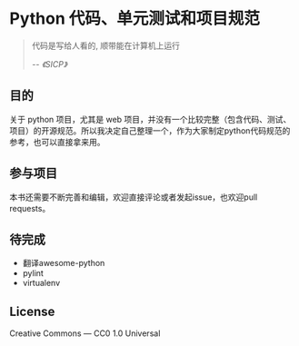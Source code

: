 # Python 代码、单元测试和项目规范

> 代码是写给人看的, 顺带能在计算机上运行  
>
> -- <cite>《SICP》</cite>

## 目的
关于 python 项目，尤其是 web 项目，并没有一个比较完整（包含代码、测试、项目）的开源规范。所以我决定自己整理一个，作为大家制定python代码规范的参考，也可以直接拿来用。

## 参与项目
本书还需要不断完善和编辑，欢迎直接评论或者发起issue，也欢迎pull requests。

## 待完成
- 翻译awesome-python
- pylint
- virtualenv


## License
Creative Commons — CC0 1.0 Universal
